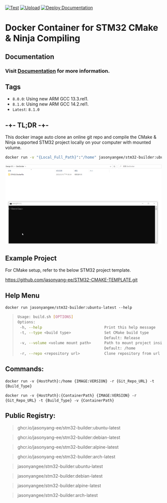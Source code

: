 [![Test](https://github.com/jasonyang-ee/STM32-Dockerfile/actions/workflows/test.yml/badge.svg)](https://github.com/jasonyang-ee/STM32-Dockerfile/actions/workflows/test.yml)
[![Upload](https://github.com/jasonyang-ee/STM32-Dockerfile/actions/workflows/upload.yml/badge.svg)](https://github.com/jasonyang-ee/STM32-Dockerfile/actions/workflows/upload.yml)
[![Deploy Documentation](https://github.com/jasonyang-ee/STM32-Dockerfile/actions/workflows/mdbook.yml/badge.svg)](https://github.com/jasonyang-ee/STM32-Dockerfile/actions/workflows/mdbook.yml)

# Docker Container for STM32 CMake & Ninja Compiling

## Documentation

### Visit [Documentation](http://doc.jasony.org/STM32-Dockerfile) for more information.



## Tags

- `8.0.0`: Using new ARM GCC 13.3.rel1.
- `8.1.0`: Using new ARM GCC 14.2.rel1.
- `Latest`: `8.1.0`




## -+- TL;DR -+-

This docker image auto clone an online git repo and compile the CMake & Ninja supported STM32 project locally on your computer with mounted volume.
```bash
docker run -v "{Local_Full_Path}":"/home" jasonyangee/stm32-builder:ubuntu-latest -r {Git_Repo_URL}
```

![Run](docs_src/page/img/run_time.gif)


## Example Project

For CMake setup, refer to the below STM32 project template.

https://github.com/jasonyang-ee/STM32-CMAKE-TEMPLATE.git


## Help Menu

```
docker run jasonyangee/stm32-builder:ubuntu-latest --help                              
```
>```bash
>Usage: build.sh [OPTIONS]
>Options:
>  -h, --help                            Print this help message
>  -t, --type <build type>               Set CMake build type
>                                        Default: Release
>  -v, --volume <volume mount path>      Path to mount project inside of container and cmake will build in this path
>                                        Default: /home
>  -r, --repo <repository url>           Clone repository from url into volume path and build
>```


## Commands:

```
docker run -v {HostPath}:/home {IMAGE:VERSION} -r {Git_Repo_URL} -t {Build_Type}
```
```
docker run -v {HostPath}:{ContainerPath} {IMAGE:VERSION} -r {Git_Repo_URL} -t {Build_Type} -v {ContainerPath}
```


## Public Registry:

> ghcr.io/jasonyang-ee/stm32-builder:ubuntu-latest

> ghcr.io/jasonyang-ee/stm32-builder:debian-latest

> ghcr.io/jasonyang-ee/stm32-builder:alpine-latest

> ghcr.io/jasonyang-ee/stm32-builder:arch-latest

> jasonyangee/stm32-builder:ubuntu-latest

> jasonyangee/stm32-builder:debian-latest

> jasonyangee/stm32-builder:alpine-latest

> jasonyangee/stm32-builder:arch-latest
